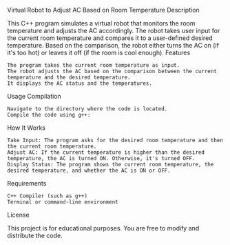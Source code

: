 Virtual Robot to Adjust AC Based on Room Temperature
Description

This C++ program simulates a virtual robot that monitors the room temperature and adjusts the AC accordingly. The robot takes user input for the current room temperature and compares it to a user-defined desired temperature. Based on the comparison, the robot either turns the AC on (if it's too hot) or leaves it off (if the room is cool enough).
Features

    The program takes the current room temperature as input.
    The robot adjusts the AC based on the comparison between the current temperature and the desired temperature.
    It displays the AC status and the temperatures.

Usage
Compilation

    Navigate to the directory where the code is located.
    Compile the code using g++:

How It Works

    Take Input: The program asks for the desired room temperature and then the current room temperature.
    Adjust AC: If the current temperature is higher than the desired temperature, the AC is turned ON. Otherwise, it's turned OFF.
    Display Status: The program shows the current room temperature, the desired temperature, and whether the AC is ON or OFF.

Requirements

    C++ Compiler (such as g++)
    Terminal or command-line environment

License

This project is for educational purposes. You are free to modify and distribute the code.
